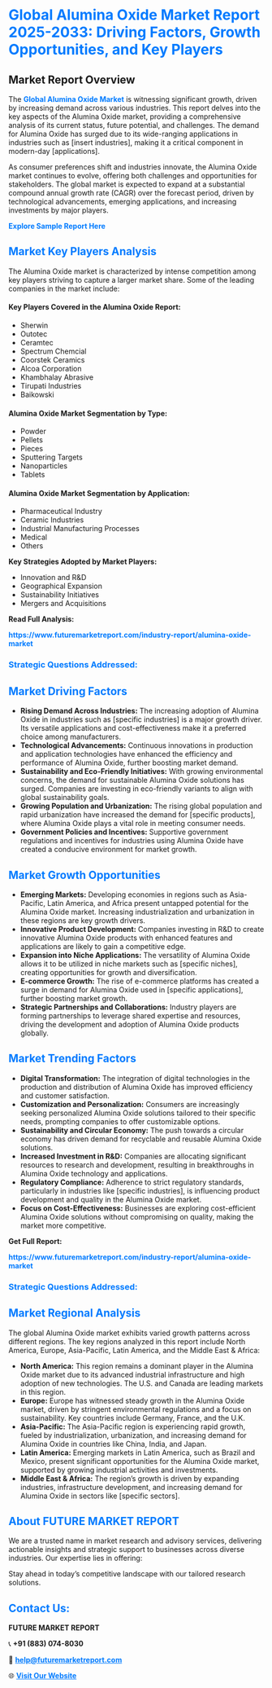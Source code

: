 <h1 style="color: #007BFF;">Global Alumina Oxide Market Report 2025-2033: Driving Factors, Growth Opportunities, and Key Players</h1>

<section id="overview">
<h2>Market Report Overview</h2>
<p>The <a href="https://www.futuremarketreport.com/industry-report/alumina-oxide-market" style="color: #007BFF; text-decoration: none;"><strong>Global Alumina Oxide Market</strong></a> is witnessing significant growth, driven by increasing demand across various industries. This report delves into the key aspects of the Alumina Oxide market, providing a comprehensive analysis of its current status, future potential, and challenges. The demand for Alumina Oxide has surged due to its wide-ranging applications in industries such as [insert industries], making it a critical component in modern-day [applications].</p>
<p>As consumer preferences shift and industries innovate, the Alumina Oxide market continues to evolve, offering both challenges and opportunities for stakeholders. The global market is expected to expand at a substantial compound annual growth rate (CAGR) over the forecast period, driven by technological advancements, emerging applications, and increasing investments by major players.</p>
</section>

<section id="overview">
<p><a href="https://www.futuremarketreport.com/request-sample/reportId=29472" style="color: #007BFF; text-decoration: none;"><strong>Explore Sample Report Here</strong></a></p>
</section>

<section id="key-players">
<h2 style="color: #007BFF;">Market Key Players Analysis</h2>
<p>The Alumina Oxide market is characterized by intense competition among key players striving to capture a larger market share. Some of the leading companies in the market include:</p>
<h4>Key Players Covered in the Alumina Oxide Report:</h4>
<ul><li>Sherwin</li><li>Outotec</li><li>Ceramtec</li><li>Spectrum Chemcial</li><li>Coorstek Ceramics</li><li>Alcoa Corporation</li><li>Khambhalay Abrasive</li><li>Tirupati Industries</li><li>Baikowski</li></ul>
<h4>Alumina Oxide Market Segmentation by Type:</h4>
<ul><li>Powder</li><li>Pellets</li><li>Pieces</li><li>Sputtering Targets</li><li>Nanoparticles</li><li>Tablets</li></ul>

<h4>Alumina Oxide Market Segmentation by Application:</h4>
<ul><li>Pharmaceutical Industry</li><li>Ceramic Industries</li><li>Industrial Manufacturing Processes</li><li>Medical</li><li>Others</li></ul>
<p><strong>Key Strategies Adopted by Market Players:</strong></p>
<ul>
<li>Innovation and R&D</li>
<li>Geographical Expansion</li>
<li>Sustainability Initiatives</li>
<li>Mergers and Acquisitions</li>
</ul>
</section>

<section>
<p><strong>Read Full Analysis: </strong></p><a href="https://www.futuremarketreport.com/industry-report/alumina-oxide-market" style="color: #007BFF; text-decoration: none;"><strong>https://www.futuremarketreport.com/industry-report/alumina-oxide-market</strong></a>
<h3 style="color: #007BFF;">Strategic Questions Addressed:</h3>
</section>

<section id="driving-factors">
<h2 style="color: #007BFF;">Market Driving Factors</h2>
<ul>
<li><strong>Rising Demand Across Industries:</strong> The increasing adoption of Alumina Oxide in industries such as [specific industries] is a major growth driver. Its versatile applications and cost-effectiveness make it a preferred choice among manufacturers.</li>
<li><strong>Technological Advancements:</strong> Continuous innovations in production and application technologies have enhanced the efficiency and performance of Alumina Oxide, further boosting market demand.</li>
<li><strong>Sustainability and Eco-Friendly Initiatives:</strong> With growing environmental concerns, the demand for sustainable Alumina Oxide solutions has surged. Companies are investing in eco-friendly variants to align with global sustainability goals.</li>
<li><strong>Growing Population and Urbanization:</strong> The rising global population and rapid urbanization have increased the demand for [specific products], where Alumina Oxide plays a vital role in meeting consumer needs.</li>
<li><strong>Government Policies and Incentives:</strong> Supportive government regulations and incentives for industries using Alumina Oxide have created a conducive environment for market growth.</li>
</ul>
</section>

<section id="growth-opportunities">
<h2 style="color: #007BFF;">Market Growth Opportunities</h2>
<ul>
<li><strong>Emerging Markets:</strong> Developing economies in regions such as Asia-Pacific, Latin America, and Africa present untapped potential for the Alumina Oxide market. Increasing industrialization and urbanization in these regions are key growth drivers.</li>
<li><strong>Innovative Product Development:</strong> Companies investing in R&D to create innovative Alumina Oxide products with enhanced features and applications are likely to gain a competitive edge.</li>
<li><strong>Expansion into Niche Applications:</strong> The versatility of Alumina Oxide allows it to be utilized in niche markets such as [specific niches], creating opportunities for growth and diversification.</li>
<li><strong>E-commerce Growth:</strong> The rise of e-commerce platforms has created a surge in demand for Alumina Oxide used in [specific applications], further boosting market growth.</li>
<li><strong>Strategic Partnerships and Collaborations:</strong> Industry players are forming partnerships to leverage shared expertise and resources, driving the development and adoption of Alumina Oxide products globally.</li>
</ul>
</section>

<section id="trending-factors">
<h2 style="color: #007BFF;">Market Trending Factors</h2>
<ul>
<li><strong>Digital Transformation:</strong> The integration of digital technologies in the production and distribution of Alumina Oxide has improved efficiency and customer satisfaction.</li>
<li><strong>Customization and Personalization:</strong> Consumers are increasingly seeking personalized Alumina Oxide solutions tailored to their specific needs, prompting companies to offer customizable options.</li>
<li><strong>Sustainability and Circular Economy:</strong> The push towards a circular economy has driven demand for recyclable and reusable Alumina Oxide solutions.</li>
<li><strong>Increased Investment in R&D:</strong> Companies are allocating significant resources to research and development, resulting in breakthroughs in Alumina Oxide technology and applications.</li>
<li><strong>Regulatory Compliance:</strong> Adherence to strict regulatory standards, particularly in industries like [specific industries], is influencing product development and quality in the Alumina Oxide market.</li>
<li><strong>Focus on Cost-Effectiveness:</strong> Businesses are exploring cost-efficient Alumina Oxide solutions without compromising on quality, making the market more competitive.</li>
</ul>
</section>

<section>
<p><strong>Get Full Report: </strong></p><a href="https://www.futuremarketreport.com/industry-report/alumina-oxide-market" style="color: #007BFF; text-decoration: none;"><strong>https://www.futuremarketreport.com/industry-report/alumina-oxide-market</strong></a>
<h3 style="color: #007BFF;">Strategic Questions Addressed:</h3>
</section>


<section id="regional-analysis">
<h2 style="color: #007BFF;">Market Regional Analysis</h2>
<p>The global Alumina Oxide market exhibits varied growth patterns across different regions. The key regions analyzed in this report include North America, Europe, Asia-Pacific, Latin America, and the Middle East & Africa:</p>
<ul>
<li><strong>North America:</strong> This region remains a dominant player in the Alumina Oxide market due to its advanced industrial infrastructure and high adoption of new technologies. The U.S. and Canada are leading markets in this region.</li>
<li><strong>Europe:</strong> Europe has witnessed steady growth in the Alumina Oxide market, driven by stringent environmental regulations and a focus on sustainability. Key countries include Germany, France, and the U.K.</li>
<li><strong>Asia-Pacific:</strong> The Asia-Pacific region is experiencing rapid growth, fueled by industrialization, urbanization, and increasing demand for Alumina Oxide in countries like China, India, and Japan.</li>
<li><strong>Latin America:</strong> Emerging markets in Latin America, such as Brazil and Mexico, present significant opportunities for the Alumina Oxide market, supported by growing industrial activities and investments.</li>
<li><strong>Middle East & Africa:</strong> The region’s growth is driven by expanding industries, infrastructure development, and increasing demand for Alumina Oxide in sectors like [specific sectors].</li>
</ul>
</section>

<footer>
<h2 style="color: #007BFF;">About FUTURE MARKET REPORT</h2>
<p>We are a trusted name in market research and advisory services, delivering actionable insights and strategic support to businesses across diverse industries. Our expertise lies in offering:</p>

<p>Stay ahead in today’s competitive landscape with our tailored research solutions.</p>

<h2 style="color: #007BFF;">Contact Us:</h2>
<p><strong>FUTURE MARKET REPORT</strong></p>
<p>📞 <strong>+91 (883) 074-8030</strong></p>
<p>📧 <strong><a href="mailto:help@futuremarketreport.com" style="color: #007BFF;">help@futuremarketreport.com</a></strong></p>
<p>🌐 <strong><a href="https://www.futuremarketreport.com/" style="color: #007BFF;">Visit Our Website</a></strong></p>
</footer>
